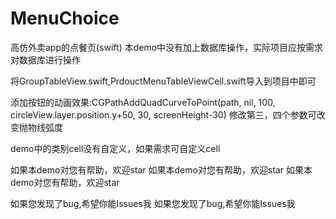 # MenuChoice
高仿外卖app的点餐页(swift)
本demo中没有加上数据库操作，实际项目应按需求对数据库进行操作

将GroupTableView.swift,PrdouctMenuTableViewCell.swift导入到项目中即可

添加按钮的动画效果:CGPathAddQuadCurveToPoint(path, nil, 100, circleView.layer.position.y+50, 30, screenHeight-30)
修改第三，四个参数可改变抛物线弧度

demo中的类别cell没有自定义，如果需求可自定义cell

如果本demo对您有帮助，欢迎star
如果本demo对您有帮助，欢迎star
如果本demo对您有帮助，欢迎star

如果您发现了bug,希望你能Issues我
如果您发现了bug,希望你能Issues我
